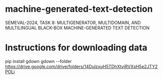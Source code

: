 # machine-generated-text-detection
SEMEVAL-2024, TASK 8: MULTIGENERATOR, MULTIDOMAIN, AND MULTILINGUAL BLACK-BOX MACHINE-GENERATED TEXT DETECTION


# Instructions for downloading data

pip install gdown
gdown --folder https://drive.google.com/drive/folders/14DulzxuH5TDhXtviRVXsH5e2JTY2POLi